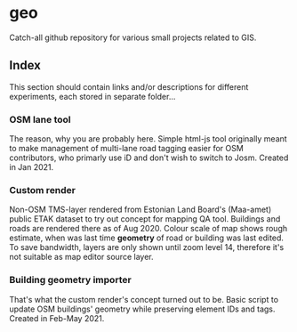 # geo
Catch-all github repository for various small projects related to GIS. 


## Index
This section should contain links and/or descriptions for different experiments, each stored in separate folder...
### OSM lane tool
The reason, why you are probably here. Simple html-js tool originally meant to make management of multi-lane road tagging easier for OSM contributors, who primarly use iD and don't wish to switch to Josm. Created in Jan 2021.
### Custom render
Non-OSM TMS-layer rendered from Estonian Land Board's (Maa-amet) public ETAK dataset to try out concept for mapping QA tool. Buildings and roads are rendered there as of Aug 2020. Colour scale of map shows rough estimate, when was last time **geometry** of road or building was last edited. To save bandwidth, layers are only shown until zoom level 14, therefore it's not suitable as map editor source layer.
### Building geometry importer
That's what the custom render's concept turned out to be. Basic script to update OSM buildings' geometry while preserving element IDs and tags. Created in Feb-May 2021.